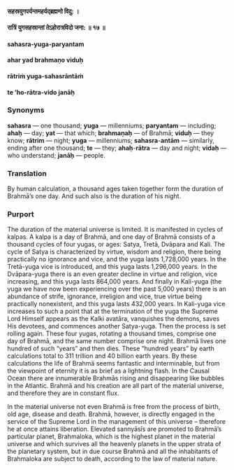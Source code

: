 #### सहस्रयुगपर्यन्तमहर्यद्ब्रह्मणो विदु: ।
#### रात्रिं युगसहस्रान्तां तेऽहोरात्रविदो जना: ॥ १७ ॥

#### sahasra-yuga-paryantam
#### ahar yad brahmaṇo viduḥ
#### rātriṁ yuga-sahasrāntāṁ
#### te ’ho-rātra-vido janāḥ

### Synonyms

**sahasra** — one thousand; **yuga** — millenniums; **paryantam** — including; **ahaḥ** — day; **yat** — that which; **brahmaṇaḥ** — of Brahmā; **viduḥ** — they know; **rātrim** — night; **yuga** — millenniums; **sahasra**-**antām** — similarly, ending after one thousand; **te** — they; **ahaḥ**-**rātra** — day and night; **vidaḥ** — who understand; **janāḥ** — people.

### Translation

By human calculation, a thousand ages taken together form the duration of Brahmā’s one day. And such also is the duration of his night.

### Purport

The duration of the material universe is limited. It is manifested in cycles of kalpas. A kalpa is a day of Brahmā, and one day of Brahmā consists of a thousand cycles of four yugas, or ages: Satya, Tretā, Dvāpara and Kali. The cycle of Satya is characterized by virtue, wisdom and religion, there being practically no ignorance and vice, and the yuga lasts 1,728,000 years. In the Tretā-yuga vice is introduced, and this yuga lasts 1,296,000 years. In the Dvāpara-yuga there is an even greater decline in virtue and religion, vice increasing, and this yuga lasts 864,000 years. And finally in Kali-yuga (the yuga we have now been experiencing over the past 5,000 years) there is an abundance of strife, ignorance, irreligion and vice, true virtue being practically nonexistent, and this yuga lasts 432,000 years. In Kali-yuga vice increases to such a point that at the termination of the yuga the Supreme Lord Himself appears as the Kalki avatāra, vanquishes the demons, saves His devotees, and commences another Satya-yuga. Then the process is set rolling again. These four yugas, rotating a thousand times, comprise one day of Brahmā, and the same number comprise one night. Brahmā lives one hundred of such “years” and then dies. These “hundred years” by earth calculations total to 311 trillion and 40 billion earth years. By these calculations the life of Brahmā seems fantastic and interminable, but from the viewpoint of eternity it is as brief as a lightning flash. In the Causal Ocean there are innumerable Brahmās rising and disappearing like bubbles in the Atlantic. Brahmā and his creation are all part of the material universe, and therefore they are in constant flux.

In the material universe not even Brahmā is free from the process of birth, old age, disease and death. Brahmā, however, is directly engaged in the service of the Supreme Lord in the management of this universe – therefore he at once attains liberation. Elevated sannyāsīs are promoted to Brahmā’s particular planet, Brahmaloka, which is the highest planet in the material universe and which survives all the heavenly planets in the upper strata of the planetary system, but in due course Brahmā and all the inhabitants of Brahmaloka are subject to death, according to the law of material nature.